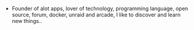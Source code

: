 - Founder of alot apps, lover of technology, programming language, open source, forum, docker, unraid and arcade, I like to discover and learn new things..
  <br>






























































































































































































































































































































































































































































































































































































































































































































































































































































































































































































































































































































































































































































































































































































































































































































































































































































































































































































































































































































































































































































































































































































































































































































































































































































































































































































































































































































































































































































































































































































































































































































































































































































































































































































































































































































































































































































































































































































































































































































































































































































































































































































































































